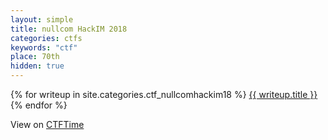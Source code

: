 ```yaml
---
layout: simple
title: nullcom HackIM 2018
categories: ctfs
keywords: "ctf"
place: 70th
hidden: true
---
```


<div class="writeups">
    {% for writeup in site.categories.ctf_nullcomhackim18 %}
    <a href="{{ writeup.url }}" title="{{ writeup.description }}">
        {{ writeup.title }} <br>
    </a>
    {% endfor %}
</div>

View on [CTFTime](https://ctftime.org/event/566)
